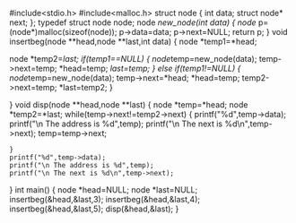#include<stdio.h>
#include<malloc.h>
struct node
{
    int data;
    struct node* next;
};
typedef struct node node;
node *new_node(int data)
{
    node* p=(node*)malloc(sizeof(node));
    p->data=data;
    p->next=NULL;
    return p;
}
void insertbeg(node **head,node **last,int data)
{
   node *temp1=*head;

   node *temp2=*last;
   if(temp1==NULL)
   {
        node*temp=new_node(data);
        temp->next=temp;
        *head=temp;
        *last=temp;
   }
   else if(temp1!=NULL)
   {
          node*temp=new_node(data);
          temp->next=*head;
          *head=temp;
          temp2->next=temp;
          *last=temp2;
   }

}
void disp(node **head,node **last)
{
    node *temp=*head;
    node *temp2=*last;
        while(temp->next!=temp2->next)
    {
        printf("%d",temp->data);
        printf("\n The address is %d",temp);
        printf("\n The next is %d\n",temp->next);
        temp=temp->next;

    }
    printf("%d",temp->data);
    printf("\n The address is %d",temp);
    printf("\n The next is %d\n",temp->next);
}
int main()
{
    node *head=NULL;
    node *last=NULL;
    insertbeg(&head,&last,3);
    insertbeg(&head,&last,4);
    insertbeg(&head,&last,5);
    disp(&head,&last);
}
